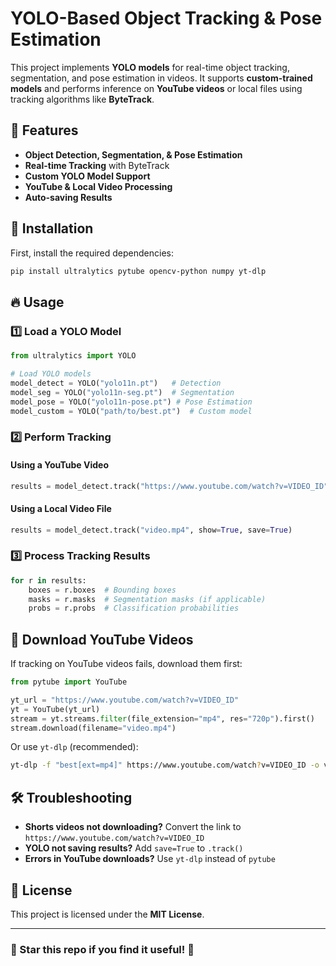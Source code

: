 # YOLO-Based Object Tracking & Pose Estimation

This project implements **YOLO models** for real-time object tracking, segmentation, and pose estimation in videos. It supports **custom-trained models** and performs inference on **YouTube videos** or local files using tracking algorithms like **ByteTrack**.

## 🚀 Features
- **Object Detection, Segmentation, & Pose Estimation**
- **Real-time Tracking** with ByteTrack
- **Custom YOLO Model Support**
- **YouTube & Local Video Processing**
- **Auto-saving Results**

## 📌 Installation
First, install the required dependencies:
```bash
pip install ultralytics pytube opencv-python numpy yt-dlp
```

## 🔥 Usage
### 1️⃣ Load a YOLO Model
```python
from ultralytics import YOLO

# Load YOLO models
model_detect = YOLO("yolo11n.pt")   # Detection
model_seg = YOLO("yolo11n-seg.pt")  # Segmentation
model_pose = YOLO("yolo11n-pose.pt") # Pose Estimation
model_custom = YOLO("path/to/best.pt")  # Custom model
```

### 2️⃣ Perform Tracking
#### Using a YouTube Video
```python
results = model_detect.track("https://www.youtube.com/watch?v=VIDEO_ID", show=True, save=True, tracker="bytetrack.yaml")
```
#### Using a Local Video File
```python
results = model_detect.track("video.mp4", show=True, save=True)
```

### 3️⃣ Process Tracking Results
```python
for r in results:
    boxes = r.boxes  # Bounding boxes
    masks = r.masks  # Segmentation masks (if applicable)
    probs = r.probs  # Classification probabilities
```

## 🎥 Download YouTube Videos
If tracking on YouTube videos fails, download them first:
```python
from pytube import YouTube

yt_url = "https://www.youtube.com/watch?v=VIDEO_ID"
yt = YouTube(yt_url)
stream = yt.streams.filter(file_extension="mp4", res="720p").first()
stream.download(filename="video.mp4")
```
Or use `yt-dlp` (recommended):
```bash
yt-dlp -f "best[ext=mp4]" https://www.youtube.com/watch?v=VIDEO_ID -o video.mp4
```

## 🛠 Troubleshooting
- **Shorts videos not downloading?** Convert the link to `https://www.youtube.com/watch?v=VIDEO_ID`
- **YOLO not saving results?** Add `save=True` to `.track()`
- **Errors in YouTube downloads?** Use `yt-dlp` instead of `pytube`

## 📜 License
This project is licensed under the **MIT License**.

---
### 🌟 Star this repo if you find it useful! 🚀
